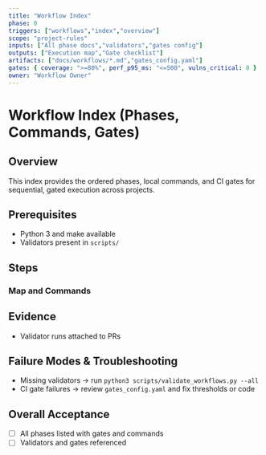 ```yaml
---
title: "Workflow Index"
phase: 0
triggers: ["workflows","index","overview"]
scope: "project-rules"
inputs: ["All phase docs","validators","gates config"]
outputs: ["Execution map","Gate checklist"]
artifacts: ["docs/workflows/*.md","gates_config.yaml"]
gates: { coverage: ">=80%", perf_p95_ms: "<=500", vulns_critical: 0 }
owner: "Workflow Owner"
---
```


# Workflow Index (Phases, Commands, Gates)

## Overview
This index provides the ordered phases, local commands, and CI gates for sequential, gated execution across projects.

## Prerequisites
- Python 3 and make available
- Validators present in `scripts/`

## Steps

### Map and Commands

## Evidence
- Validator runs attached to PRs

## Failure Modes & Troubleshooting
- Missing validators → run `python3 scripts/validate_workflows.py --all`
- CI gate failures → review `gates_config.yaml` and fix thresholds or code

## Overall Acceptance
- [ ] All phases listed with gates and commands
- [ ] Validators and gates referenced